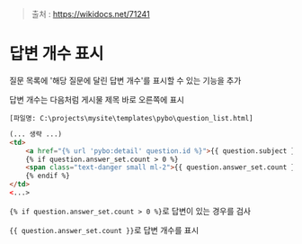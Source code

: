 > 출처 : https://wikidocs.net/71241



# 답변 개수 표시

질문 목록에 '해당 질문에 달린 답변 개수'를 표시할 수 있는 기능을 추가

답변 개수는 다음처럼 게시물 제목 바로 오른쪽에 표시



`[파일명: C:\projects\mysite\templates\pybo\question_list.html]`

```html
(... 생략 ...)
<td>
    <a href="{% url 'pybo:detail' question.id %}">{{ question.subject }}</a>
    {% if question.answer_set.count > 0 %}
    <span class="text-danger small ml-2">{{ question.answer_set.count }}</span>
    {% endif %}
</td>
<...>
```

`{% if question.answer_set.count > 0 %}`로 답변이 있는 경우를 검사

`{{ question.answer_set.count }}`로 답변 개수를 표시